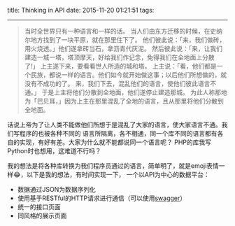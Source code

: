 title: Thinking in API
date: 2015-11-20 01:21:51
tags:

---
> 当时全世界只有一种语言和一样的话。
当人们由东方迁移的时候，在史纳尔地方找到了一块平原，就在那里住下了。
他们彼此说：「来，我们做砖，用火烧透。」他们遂拿砖当石，拿沥青代灰泥。
然后彼此说：「来，让我们建造一城一塔，塔顶摩天，好给我们作记念，免得我们在全地面上分散了!」
上主遂下来，要看看世人所造的城和塔。
上主说：「看，他们都是一个民族，都说一样的语言。他们如今就开始做这事；以后他们所想做的，就没有不成功的了。
来，我们下去，混乱他们的语言，使他们彼此语言不通。」
于是上主将他们分散到全地面，他们遂停止建造那城。
为此人称那地为「巴贝耳，」因为上主在那里混乱了全地的语言，且从那里将他们分散到全地面。

话说上帝为了让人类不能做他们所想于是混乱了大家的语言，使大家语言不通。我们写程序的也被各种不同的
语言所隔离，各不相通，同一个库不同的语言都有各自的实现，有好有差。大家为什么就不能都说同一个语言呢？
PHP的库我写Python时也想用，这难道不行吗？

我的想法是将各种库转换为我们程序员通过的语言，简单明了，就是emoji表情一样😂，以下是我的想法，有时间实现一下，
一个以API为中心的数据平台：

- 数据通过JSON为数据序列化
- 使用基于RESTful的HTTP请求进行通信（可以使用[swagger](swagger.io)）
- 统一的接口页面
- 同风格的展示页面
